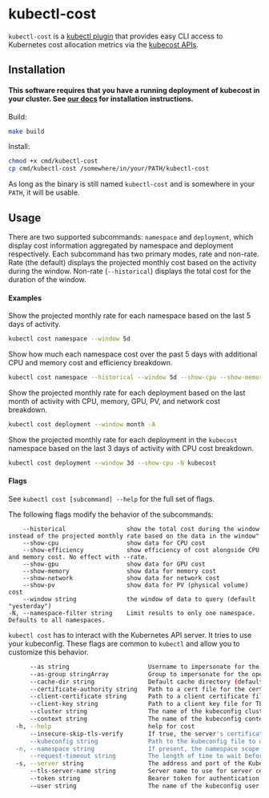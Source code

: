 # kubectl-cost

`kubectl-cost` is a [kubectl plugin](https://kubernetes.io/docs/tasks/extend-kubectl/kubectl-plugins/) that provides easy CLI access to Kubernetes cost allocation metrics via the [kubecost APIs](https://github.com/kubecost/docs/blob/master/apis.md).

## Installation

#### This software requires that you have a running deployment of kubecost in your cluster. See [our docs](https://docs.kubecost.com/install) for installation instructions.

Build:

``` sh
make build
```

Install:

``` sh
chmod +x cmd/kubectl-cost
cp cmd/kubectl-cost /somewhere/in/your/PATH/kubectl-cost
```

As long as the binary is still named `kubectl-cost` and is somewhere in your `PATH`, it will be usable.

## Usage

There are two supported subcommands: `namespace` and `deployment`, which display cost information aggregated by namespace and deployment respectively. Each subcommand has two primary modes, rate and non-rate. Rate (the default) displays the projected monthly cost based on the activity during the window. Non-rate (`--historical`) displays the total cost for the duration of the window.


#### Examples
Show the projected monthly rate for each namespace based on the last 5 days of activity.
``` sh
kubectl cost namespace --window 5d
```

Show how much each namespace cost over the past 5 days with additional CPU and memory cost and efficiency breakdown.
``` sh
kubectl cost namespace --historical --window 5d --show-cpu --show-memory --show-efficiency
```

Show the projected monthly rate for each deployment based on the last month of activity with CPU, memory, GPU, PV, and network cost breakdown.
``` sh
kubectl cost deployment --window month -A
```

Show the projected monthly rate for each deployment in the `kubecost` namespace based on the last 3 days of activity with CPU cost breakdown.
``` sh
kubectl cost deployment --window 3d --show-cpu -N kubecost
```



#### Flags
See `kubectl cost [subcommand] --help` for the full set of flags.

The following flags modify the behavior of the subcommands:
```
    --historical                 show the total cost during the window instead of the projected monthly rate based on the data in the window"
    --show-cpu                   show data for CPU cost
    --show-efficiency            show efficiency of cost alongside CPU and memory cost. No effect with --rate.
    --show-gpu                   show data for GPU cost
    --show-memory                show data for memory cost
    --show-network               show data for network cost
    --show-pv                    show data for PV (physical volume) cost
    --window string              the window of data to query (default "yesterday")
-N, --namespace-filter string    Limit results to only one namespace. Defaults to all namespaces.
```


`kubectl cost` has to interact with the Kubernetes API server. It tries to use your kubeconfig. These flags are common to `kubectl` and allow you to customize this behavior.
``` sh
      --as string                      Username to impersonate for the operation
      --as-group stringArray           Group to impersonate for the operation, this flag can be repeated to specify multiple groups.
      --cache-dir string               Default cache directory (default "/home/delta/.kube/cache")
      --certificate-authority string   Path to a cert file for the certificate authority
      --client-certificate string      Path to a client certificate file for TLS
      --client-key string              Path to a client key file for TLS
      --cluster string                 The name of the kubeconfig cluster to use
      --context string                 The name of the kubeconfig context to use
  -h, --help                           help for cost
      --insecure-skip-tls-verify       If true, the server's certificate will not be checked for validity. This will make your HTTPS connections insecure
      --kubeconfig string              Path to the kubeconfig file to use for CLI requests.
  -n, --namespace string               If present, the namespace scope for this CLI request
      --request-timeout string         The length of time to wait before giving up on a single server request. Non-zero values should contain a corresponding time unit (e.g. 1s, 2m, 3h). A value of zero means don't timeout requests. (default "0")
  -s, --server string                  The address and port of the Kubernetes API server
      --tls-server-name string         Server name to use for server certificate validation. If it is not provided, the hostname used to contact the server is used
      --token string                   Bearer token for authentication to the API server
      --user string                    The name of the kubeconfig user to use
```

